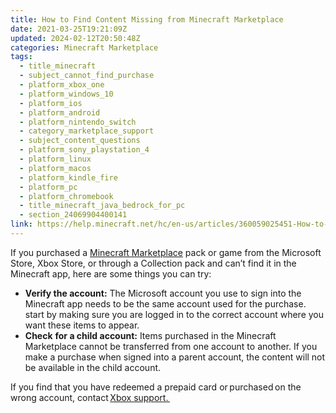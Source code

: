 ```yaml
---
title: How to Find Content Missing from Minecraft Marketplace
date: 2021-03-25T19:21:09Z
updated: 2024-02-12T20:50:48Z
categories: Minecraft Marketplace
tags:
  - title_minecraft
  - subject_cannot_find_purchase
  - platform_xbox_one
  - platform_windows_10
  - platform_ios
  - platform_android
  - platform_nintendo_switch
  - category_marketplace_support
  - subject_content_questions
  - platform_sony_playstation_4
  - platform_linux
  - platform_macos
  - platform_kindle_fire
  - platform_pc
  - platform_chromebook
  - title_minecraft_java_bedrock_for_pc
  - section_24069904400141
link: https://help.minecraft.net/hc/en-us/articles/360059025451-How-to-Find-Content-Missing-from-Minecraft-Marketplace
---
```


If you purchased a [Minecraft Marketplace](https://www.minecraft.net/en-us/marketplace) pack or game from the Microsoft Store, Xbox Store, or through a Collection pack and can’t find it in the Minecraft app, here are some things you can try:

- **Verify the account:** The Microsoft account you use to sign into the Minecraft app needs to be the same account used for the purchase. start by making sure you are logged in to the correct account where you want these items to appear.  
- **Check** **for a child account:** Items purchased in the Minecraft Marketplace cannot be transferred from one account to another. If you make a purchase when signed into a parent account, the content will not be available in the child account.

If you find that you have redeemed a prepaid card or purchased on the wrong account, contact [Xbox support. ](https://support.xbox.com/en-US/contact-us)

